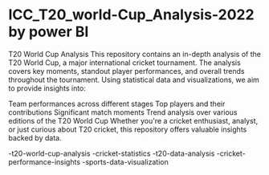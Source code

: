# ICC_T20_world-Cup_Analysis-2022 by power BI
T20 World Cup Analysis
This repository contains an in-depth analysis of the T20 World Cup, a major international cricket tournament. The analysis covers key moments, standout player performances, and overall trends throughout the tournament. Using statistical data and visualizations, we aim to provide insights into:

Team performances across different stages
Top players and their contributions
Significant match moments
Trend analysis over various editions of the T20 World Cup
Whether you're a cricket enthusiast, analyst, or just curious about T20 cricket, this repository offers valuable insights backed by data.

-t20-world-cup-analysis
-cricket-statistics
-t20-data-analysis
-cricket-performance-insights
-sports-data-visualization
